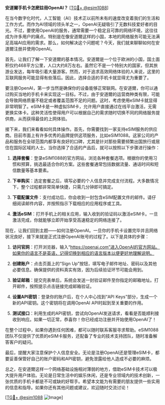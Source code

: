 **安道爾手机卡怎麽註冊OpenAI？** [[TG💪+ @esim1088](https://t.me/s/esim1088)]

在当今数字化时代，人工智能（AI）技术正以前所未有的速度改变着我们的生活和工作方式。而作为AI领域的领头羊之一，OpenAI无疑吸引了无数科技爱好者的目光。不过，要使用OpenAI的服务，通常需要一个稳定且可靠的网络环境，这往往成为许多用户的痛点。特别是在像安道爾这样的小国，本地的网络服务可能无法满足高端AI应用的需求。那么，如何解决这个问题呢？今天，我们就来聊聊如何在安道爾注册并使用OpenAI。

首先，让我们了解一下安道爾的基本情况。安道爾是一个位于欧洲的小国，国土面积仅约468平方公里，人口大约8万左右。虽然它不是一个特别大的国家，但其旅游业发达，每年吸引着大量游客。然而，对于追求高效网络体验的人来说，这里的互联网服务可能显得有些落后。因此，选择合适的手机卡就显得尤为重要了。

要注册OpenAI，第一步当然是确保你的设备能够正常联网。在安道爾，你可以通过购买当地的手机卡来实现这一目标。不过，由于安道爾的运营商种类有限，可能会导致网络质量不稳定或者覆盖范围不足的问题。这时，考虑使用eSIM卡就显得非常明智了。eSIM卡是一种虚拟SIM卡，允许用户直接通过在线平台激活，无需更换实体卡。这种灵活性使得用户可以根据自己的需求随时切换不同的网络服务提供商，从而获得最佳的上网体验。

接下来，我们来看看如何具体操作。首先，你需要找到一家支持eSIM服务的供应商。目前市面上有许多优秀的品牌提供这项服务，比如eSIM1088。这家公司的产品和服务在全球范围内都享有良好的口碑，尤其是针对那些需要频繁出国旅行或居住在国际区域的人士。当你选择了合适的产品后，就可以按照以下步骤进行操作：

1. **选择套餐**：登录eSIM1088的官方网站，浏览各种套餐选项。根据你的使用习惯和预算，挑选最适合你的方案。这些套餐通常包括数据流量、通话时间和短信数量等基本要素。

2. **下单购买**：选定套餐之后，填写必要的个人信息并完成支付流程。大多数情况下，整个过程都非常简单快捷，只需几分钟即可搞定。

3. **下载配置文件**：支付成功后，你会收到一封包含eSIM配置文件的邮件。请仔细阅读邮件内容，并按照指示下载相应的应用程序或工具。

4. **激活eSIM**：打开手机上的相关应用，输入收到的验证码以激活eSIM卡。一旦激活完成，你就能够立即开始享受高速稳定的网络连接了。

现在，让我们回到主题——如何注册OpenAI。一旦你的手机卡设置完毕并且网络状况良好，接下来就是正式注册OpenAI账号的过程了。以下是具体的步骤：

1. **访问官网**：打开浏览器，输入“https://openai.com”进入OpenAI的官方网站。如果你的语言不是英语，记得切换到相应的语言版本以便更好地理解说明。

2. **创建账户**：点击页面上的“Sign Up”按钮，填写电子邮件地址、密码以及其他必要信息。确保提供的资料真实有效，因为后续验证环节可能会用到。

3. **验证邮箱**：提交完表单后，系统会发送一封验证邮件至你指定的邮箱地址。打开邮件，按照提示点击链接完成邮箱验证。

4. **设置API密钥**：登录你的账户后，在个人中心找到“API Keys”部分，生成一个新的API密钥。这个密钥将在调用OpenAI API时起到至关重要的作用。

5. **测试接口**：利用生成的API密钥，尝试向OpenAI发送请求，看看是否能顺利接收到响应。如果一切正常，恭喜你！你已经成功注册并开始使用OpenAI了！

在整个过程中，如果你遇到任何困难，都可以随时联系客服寻求帮助。eSIM1088团队不仅提供了优质的eSIM卡服务，还配备了专业的技术支持团队，随时准备解答客户的疑问。

最后，提醒大家注意保护个人信息安全。无论是注册OpenAI还是管理eSIM卡，都要妥善保管好自己的账户密码和API密钥，避免泄露给他人造成不必要的麻烦。

总之，在安道爾这样一个网络基础设施相对薄弱的地方，借助eSIM卡技术可以极大提升用户体验。无论是日常生活中的娱乐休闲，还是专业领域内的技术创新，一张优质的手机卡都是不可或缺的好帮手。希望本文能为有需要的朋友提供一些实用的信息和指导。如果你还有其他问题或建议，欢迎随时交流讨论！

[[TG💪+ @esim1088](https://t.me/s/esim1088) ![Image](https://i.postimg.cc/4NQfJmqS/Snipaste-2025-05-13-00-14-12.png)]